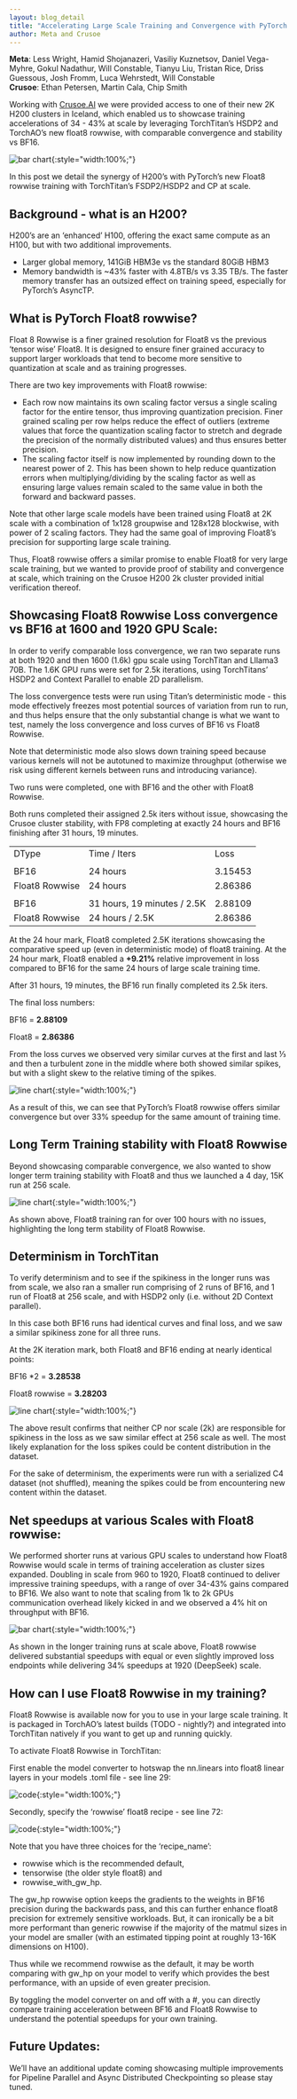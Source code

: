 ```yaml
---
layout: blog_detail
title: "Accelerating Large Scale Training and Convergence with PyTorch Float8 Rowwise on Crusoe 2K H200s"
author: Meta and Crusoe
---
```


**Meta**: Less Wright, Hamid Shojanazeri, Vasiliy Kuznetsov, Daniel Vega-Myhre, Gokul Nadathur, Will Constable, Tianyu Liu, Tristan Rice, Driss Guessous, Josh Fromm, Luca Wehrstedt, Will Constable  
**Crusoe**: Ethan Petersen, Martin Cala, Chip Smith

Working with [Crusoe.AI](http://Crusoe.AI) we were provided access to one of their new 2K H200 clusters in Iceland, which enabled us to showcase training accelerations of 34 - 43% at scale by leveraging TorchTitan’s HSDP2 and TorchAO’s new float8 rowwise, with comparable convergence and stability vs BF16.


![bar chart](/assets/images/accelerating-training-float8-rowwise-crusoe/fg1.png){:style="width:100%;"}


In this post we detail the synergy of H200’s with PyTorch’s new Float8 rowwise training with TorchTitan’s FSDP2/HSDP2 and CP at scale. 

## Background - what is an H200?  

H200’s are an ‘enhanced’ H100, offering the exact same compute as an H100, but with two additional improvements.  

* Larger global memory, 141GiB HBM3e vs the standard 80GiB HBM3
* Memory bandwidth is ~43% faster with 4.8TB/s vs 3.35 TB/s.  The faster memory transfer has an outsized effect on training speed, especially for PyTorch’s AsyncTP. 

## What is PyTorch Float8 rowwise?

Float 8 Rowwise is a finer grained resolution for Float8 vs the previous ‘tensor wise’ Float8.  It is designed to ensure finer grained accuracy to support larger workloads that tend to become more sensitive to quantization at scale and as training progresses. 

There are two key improvements with Float8 rowwise:

* Each row now maintains its own scaling factor versus a single scaling factor for the entire tensor, thus improving quantization precision.  Finer grained scaling per row helps reduce the effect of outliers (extreme values that force the quantization scaling factor to stretch and degrade the precision of the normally distributed values) and thus ensures better precision.
* The scaling factor itself is now implemented by rounding down to the nearest power of 2. This has been shown to help reduce quantization errors when multiplying/dividing by the scaling factor as well as ensuring large values remain scaled to the same value in both the forward and backward passes.      

Note that other large scale models have been trained using Float8 at 2K scale with a combination of 1x128 groupwise and 128x128 blockwise, with power of 2 scaling factors.  They had the same goal of improving Float8’s precision for supporting large scale training.  

Thus, Float8 rowwise offers a similar promise to enable Float8 for very large scale training, but we wanted to provide proof of stability and convergence at scale, which training on the Crusoe H200 2k cluster provided initial verification thereof.

## Showcasing Float8 Rowwise Loss convergence vs BF16 at 1600 and 1920 GPU Scale:

In order to verify comparable loss convergence, we ran two separate runs at both 1920 and then 1600 (1.6k) gpu scale using TorchTitan and Lllama3 70B.  The 1.6K GPU runs were set for 2.5k iterations, using TorchTitans’ HSDP2 and Context Parallel to enable 2D parallelism.  

The loss convergence tests were run using Titan’s deterministic mode - this mode effectively freezes most potential sources of variation from run to run, and thus helps ensure that the only substantial change is what we want to test, namely the loss convergence and loss curves of BF16 vs Float8 Rowwise. 

Note that deterministic mode also slows down training speed because various kernels will not be autotuned to maximize throughput (otherwise we risk using different kernels between runs and introducing variance). 

Two runs were completed, one with BF16 and the other with Float8 Rowwise. 

Both runs completed their assigned 2.5k iters without issue, showcasing the Crusoe cluster stability, with FP8 completing at exactly 24 hours and BF16 finishing after 31 hours, 19 minutes.


<table class="table table-bordered">
  <tr>
   <td>DType
   </td>
   <td>Time / Iters
   </td>
   <td>Loss
   </td>
  </tr>
  <tr>
   <td>
   </td>
   <td>
   </td>
   <td>
   </td>
  </tr>
  <tr>
   <td>BF16
   </td>
   <td>24 hours
   </td>
   <td>3.15453
   </td>
  </tr>
  <tr>
   <td>Float8 Rowwise
   </td>
   <td>24 hours
   </td>
   <td>2.86386
   </td>
  </tr>
  <tr>
   <td>
   </td>
   <td>
   </td>
   <td>
   </td>
  </tr>
  <tr>
   <td>BF16
   </td>
   <td>31 hours, 19 minutes / 2.5K
   </td>
   <td>2.88109
   </td>
  </tr>
  <tr>
   <td>Float8 Rowwise
   </td>
   <td>24 hours / 2.5K
   </td>
   <td>2.86386
   </td>
  </tr>
</table>


At the 24 hour mark, Float8 completed 2.5K iterations showcasing the comparative speed up (even in deterministic mode) of float8 training.  At the 24 hour mark, Float8 enabled a **+9.21%** relative improvement in loss compared to BF16 for the same 24 hours of large scale training time. 


After 31 hours, 19 minutes, the BF16 run finally completed its 2.5k iters. 


The final loss numbers:

BF16 = **2.88109**	 

Float8 = **2.86386**

From the loss curves we observed very similar curves at the first and last ⅓ and then a turbulent zone in the middle where both showed similar spikes, but with a slight skew to the relative timing of the spikes. 


![line chart](/assets/images/accelerating-training-float8-rowwise-crusoe/fg2.png){:style="width:100%;"}


As a result of this, we can see that PyTorch’s Float8 rowwise offers similar convergence but over 33% speedup for the same amount of training time.

## Long Term Training stability with Float8 Rowwise

Beyond showcasing comparable convergence, we also wanted to show longer term training stability with Float8 and thus we launched a 4 day, 15K run at 256 scale.  

![line chart](/assets/images/accelerating-training-float8-rowwise-crusoe/fg3.png){:style="width:100%;"}


As shown above, Float8 training ran for over 100 hours with no issues, highlighting the long term stability of Float8 Rowwise. 

## Determinism in TorchTitan

To verify determinism and to see if the spikiness in the longer runs was from scale, we also ran a smaller run comprising of 2 runs of BF16, and 1 run of Float8 at 256 scale, and with HSDP2 only (i.e. without 2D Context parallel).

In this case both BF16 runs had identical curves and final loss, and we saw a similar spikiness zone for all three runs.

At the 2K iteration mark, both Float8 and BF16 ending at nearly identical points:

BF16 *2 = **3.28538**

Float8 rowwise = **3.28203**

![line chart](/assets/images/accelerating-training-float8-rowwise-crusoe/fg4.png){:style="width:100%;"}


The above result confirms that neither CP nor scale (2k) are responsible for spikiness in the loss as we saw similar effect at 256 scale as well. The most likely explanation for the loss spikes could be content distribution in the dataset.

For the sake of determinism, the experiments were run with a serialized C4 dataset (not shuffled), meaning the spikes could be from encountering new content within the dataset.

## Net speedups at various Scales with Float8 rowwise:

We performed shorter runs at various GPU scales to understand how Float8 Rowwise would scale in terms of training acceleration as cluster sizes expanded.  Doubling in scale from 960 to 1920, Float8 continued to deliver impressive training speedups, with a range of over 34-43% gains compared to BF16. We also want to note that scaling from 1k to 2k GPUs communication overhead likely kicked in and we observed a 4% hit on throughput with BF16. 

![bar chart](/assets/images/accelerating-training-float8-rowwise-crusoe/fg5.png){:style="width:100%;"}


As shown in the longer training runs at scale above, Float8 rowwise delivered substantial speedups with equal or even slightly improved loss endpoints while delivering 34% speedups at 1920 (DeepSeek) scale. 

## How can I use Float8 Rowwise in my training? 

Float8 Rowwise is available now for you to use in your large scale training.  It is packaged in TorchAO’s latest builds (TODO - nightly?) and integrated into TorchTitan natively if you want to get up and running quickly. 

To activate Float8 Rowwise in TorchTitan:

First enable the model converter to hotswap the nn.linears into float8 linear layers in your models .toml file - see line 29:


![code](/assets/images/accelerating-training-float8-rowwise-crusoe/fg6.png){:style="width:100%;"}

Secondly, specify the ‘rowwise’ float8 recipe - see line 72:


![code](/assets/images/accelerating-training-float8-rowwise-crusoe/fg7.png){:style="width:100%;"}


Note that you have three choices for the ‘recipe_name’:

* rowwise which is the recommended default,
* tensorwise (the older style float8) and
*  rowwise_with_gw_hp.  

The gw_hp rowwise option keeps the gradients to the weights in BF16 precision during the backwards pass, and this can further enhance float8 precision for extremely sensitive workloads.  But, it can ironically be a bit more performant than generic rowwise if the majority of the matmul sizes in your model are smaller (with an estimated tipping point at roughly 13-16K dimensions on H100).

Thus while we recommend rowwise as the default, it may be worth comparing with gw_hp on your model to verify which provides the best performance, with an upside of even greater precision.  

By toggling the model converter on and off with a #, you can directly compare training acceleration between BF16 and Float8 Rowwise to understand the potential speedups for your own training.

## Future Updates:

We’ll have an additional update coming showcasing multiple improvements for Pipeline Parallel and Async Distributed Checkpointing so please stay tuned.  